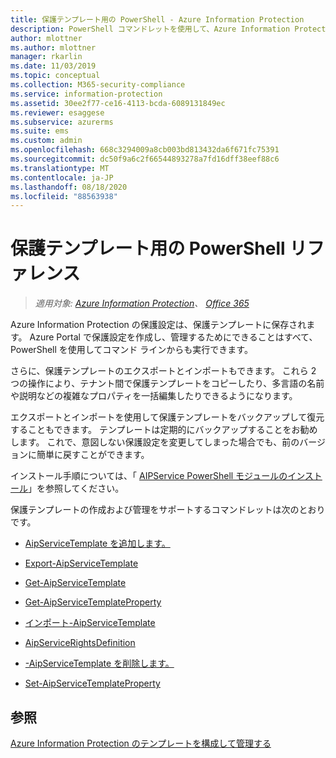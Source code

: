 ```yaml
---
title: 保護テンプレート用の PowerShell - Azure Information Protection
description: PowerShell コマンドレットを使用して、Azure Information Protection の保護テンプレートを追加、取得、エクスポート、インポート、削除、および構成します。
author: mlottner
ms.author: mlottner
manager: rkarlin
ms.date: 11/03/2019
ms.topic: conceptual
ms.collection: M365-security-compliance
ms.service: information-protection
ms.assetid: 30ee2f77-ce16-4113-bcda-6089131849ec
ms.reviewer: esaggese
ms.subservice: azurerms
ms.suite: ems
ms.custom: admin
ms.openlocfilehash: 668c3294009a8cb003bd813432da6f671fc75391
ms.sourcegitcommit: dc50f9a6c2f66544893278a7fd16dff38eef88c6
ms.translationtype: MT
ms.contentlocale: ja-JP
ms.lasthandoff: 08/18/2020
ms.locfileid: "88563938"
---
```

# <a name="powershell-reference-for-protection-templates"></a>保護テンプレート用の PowerShell リファレンス

>*適用対象: [Azure Information Protection](https://azure.microsoft.com/pricing/details/information-protection)、 [Office 365](https://download.microsoft.com/download/E/C/F/ECF42E71-4EC0-48FF-AA00-577AC14D5B5C/Azure_Information_Protection_licensing_datasheet_EN-US.pdf)*

Azure Information Protection の保護設定は、保護テンプレートに保存されます。 Azure Portal で保護設定を作成し、管理するためにできることはすべて、PowerShell を使用してコマンド ラインからも実行できます。 

さらに、保護テンプレートのエクスポートとインポートもできます。 これら 2 つの操作により、テナント間で保護テンプレートをコピーしたり、多言語の名前や説明などの複雑なプロパティを一括編集したりできるようになります。

エクスポートとインポートを使用して保護テンプレートをバックアップして復元することもできます。 テンプレートは定期的にバックアップすることをお勧めします。 これで、意図しない保護設定を変更してしまった場合でも、前のバージョンに簡単に戻すことができます。

インストール手順については、「 [AIPService PowerShell モジュールのインストール](install-powershell.md)」を参照してください。

保護テンプレートの作成および管理をサポートするコマンドレットは次のとおりです。

- [AipServiceTemplate を追加します。](/powershell/module/aipservice/add-aipservicetemplate)

- [Export-AipServiceTemplate](/powershell/module/aipservice/export-aipservicetemplate)

- [Get-AipServiceTemplate](/powershell/module/aipservice/get-aipservicetemplate)

- [Get-AipServiceTemplateProperty](/powershell/module/aipservice/get-aipservicetemplateproperty)

- [インポート-AipServiceTemplate](/powershell/module/aipservice/import-aipservicetpd)

- [AipServiceRightsDefinition](/powershell/module/aipservice/new-aipservicerightsdefinition)

- [-AipServiceTemplate を削除します。](/powershell/module/aipservice/remove-aipservicetemplate)

- [Set-AipServiceTemplateProperty](/powershell/module/aipservice/set-aipservicetemplateproperty)

## <a name="see-also"></a>参照
[Azure Information Protection のテンプレートを構成して管理する](configure-policy-templates.md)

